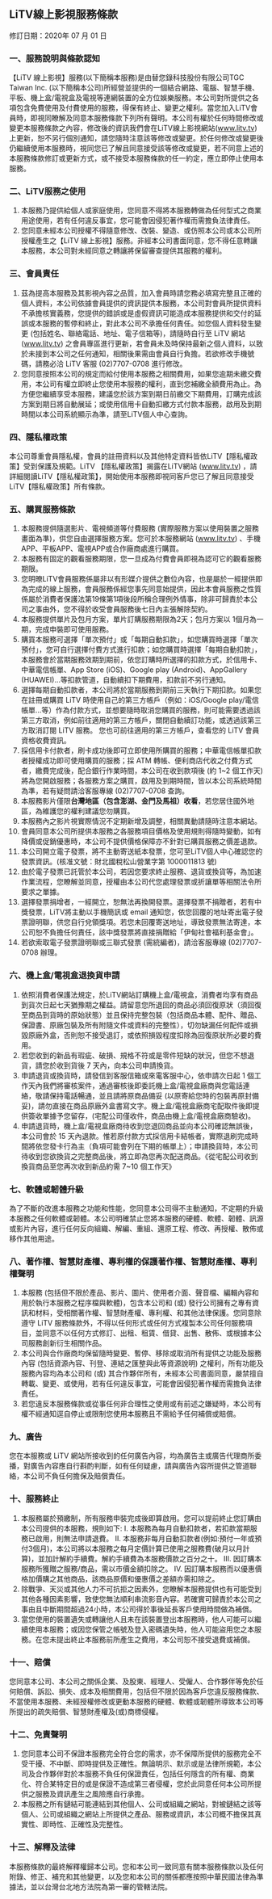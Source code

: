 ﻿
## LiTV線上影視服務條款
修訂日期：2020年 07 月 01 日

### 一、服務說明與條款認知

【LiTV 線上影視】服務(以下簡稱本服務)是由替您錄科技股份有限公司TGC Taiwan Inc. (以下簡稱本公司)所經營並提供的一個結合網路、電腦、智慧手機、平板、機上盒/電視盒及電視等連網裝置的全方位娛樂服務。本公司對所提供之各項包含免費使用及付費使用的服務，得保有終止、變更之權利。當您加入LiTV會員時，即視同瞭解及同意本服務條款下列所有聲明。本公司有權於任何時間修改或變更本服務條款之內容，修改後的資訊我們會在LiTV線上影視網站(www.litv.tv) 上更新，恕不另行個別通知，請您隨時注意該等修改或變更。於任何修改或變更後仍繼續使用本服務時，視同您已了解且同意接受該等修改或變更，若不同意上述的本服務條款修訂或更新方式，或不接受本服務條款的任一約定，應立即停止使用本服務。

### 二、LiTV服務之使用

1.  本服務乃提供給個人或家庭使用，您同意不得將本服務轉做為任何型式之商業用途使用，若有任何違反事宜，您可能會因侵犯著作權而需擔負法律責任。
2.  您同意未經本公司授權不得隨意修改、改裝、變造、或仿照本公司或本公司所授權產生之【LiTV 線上影視】服務。非經本公司書面同意，您不得任意轉讓本服務，本公司對未經同意之轉讓將保留審查提供其服務的權利。

### 三、會員責任

1.  茲為提高本服務及其影視內容之品質，加入會員時請您務必填寫完整且正確的個人資料，本公司依據會員提供的資訊提供本服務，本公司對會員所提供資料不承擔核實義務，您提供的錯誤或是虛假資訊可能造成本服務提供和交付的延誤或本服務的暫停和終止，對此本公司不承擔任何責任。如您個人資料發生變更 (包括姓名、聯絡電話、地址、電子信箱等)，請隨時自行至 LiTV 網站 (www.litv.tv) 之會員專區進行更新，若會員未及時保持最新之個人資料，以致於未接到本公司之任何通知，相關後果需由會員自行負擔。若欲修改手機號碼，請務必洽 LiTV 客服 (02)7707-0708 進行修改。
2.  您同意按照本公司的規定而給付使用本服務之相關費用，如果您逾期未繳交費用，本公司有權立即終止您使用本服務的權利，直到您補繳全額費用為止。為方便您繼續享受本服務，建議您於該方案到期日前繳交下期費用，訂購完成該方案到期日將自動展延；或使用信用卡自動扣繳方式付款本服務，啟用及到期時間以本公司系統顯示為準，請至LiTV個人中心查詢。

### 四、隱私權政策

本公司尊重會員隱私權，會員的註冊資料以及其他特定資料皆依LiTV【隱私權政策】受到保護及規範。LiTV 【隱私權政策】揭露在LiTV網站 (www.litv.tv) ，請詳細閱讀LiTV【隱私權政策】，開始使用本服務即視同客戶您已了解且同意接受LiTV【隱私權政策】所有條款。

### 五、購買服務條款

1.  本服務提供隨選影片、電視頻道等付費服務 (實際服務方案以使用裝置之服務畫面為準)，供您自由選擇服務方案。您可於本服務網站 (www.litv.tv) 、手機APP、平板APP、電視APP或合作廠商處進行購買。
2.  本服務有固定的觀看服務期限，您一旦成為付費會員即視為認可它的觀看服務期限。
3.  您明暸LiTV會員服務係屬非以有形媒介提供之數位內容，也是屬於一經提供即為完成的線上服務，會員服務係經您事先同意始提供，因此本會員服務之性質係屬於消費者保護法第19條第1項後段所稱合理例外情事，除非可歸責於本公司之事由外，您不得於收受會員服務後七日內主張解除契約。
4.  本服務提供單片及包月方案，單片訂購服務期限為2天；包月方案以 1個月為一期，完成申裝即可使用服務。
5.  購買本服務可選擇「單次預付」或「每期自動扣款」，如您購買時選擇「單次預付」，您可自行選擇付費方式進行扣款；如您購買時選擇「每期自動扣款」，本服務會於當期服務效期到期前，依您訂購時所選擇的扣款方式，於信用卡、中華電信帳單、App Store (iOS)、Google play (Android)、AppGallery (HUAWEI)...等扣款管道，自動續扣下期費用，扣款前不另行通知。
6.  選擇每期自動扣款者，本公司將於當期服務到期前三天執行下期扣款。如果您在註冊或購買 LiTV 時使用自己的第三方帳戶（例如：iOS/Google play/電信帳單…等）作為付款方式，並想要隨時取消您購買的服務，則可能需要透過該第三方取消，例如前往適用的第三方帳戶，關閉自動續訂功能，或透過該第三方取消訂閱 LiTV 服務。 您也可前往適用的第三方帳戶，查看您的 LiTV 會員資格收費資訊。
7.  採信用卡付款者，刷卡成功後即可立即使用所購買的服務；中華電信帳單扣款者授權成功即可使用購買的服務；採 ATM 轉帳、便利商店代收之付費方式者，繳費完成後，配合銀行作業時間，本公司在收到款項後 (約 1~2 個工作天) 將為您開啟服務；各服務方案之購買，啟用及到期時間，皆以本公司系統時間為準，若有疑問請洽客服專線 (02)7707-0708 查詢。
8.  本服務影片僅限**台灣地區（包含澎湖、金門及馬祖）收看**，若您居住國外地區，為維護您的權利建議您勿購買。
9.  本服務內之影片視實際情況不定期新增及調整，相關異動請隨時注意本網站。
10.  會員同意本公司所提供本服務之各服務項目價格及使用規則得隨時變動，如有降價或促銷優惠時，本公司不提供價格保障亦不針對已購買服務之價差退款。
11.  本公司開立電子發票，將不主動寄送紙本發票，您可至LiTV個人中心確認您的發票資訊。(核准文號：財北國稅松山營業字第 1000011813 號)
12.  由於電子發票已託管於本公司，若因您要求終止服務、退貨或換貨等，為加速作業流程，您瞭解並同意，授權由本公司代您處理發票或折讓單等相關法令所要求之單據。
13.  選擇發票捐增者，一經開立，恕無法再換開發票。選擇發票不捐贈者，若有中獎發票，LiTV將主動以手機簡訊或 email 通知您，依您回覆的地址寄出電子發票證明聯，供您自行兌領獎項。若您未回覆寄送地址，導致發票無法寄達，本公司恕不負擔任何責任，該中獎發票將直接捐贈給「伊甸社會福利基金會」。
14.  若欲索取電子發票證明聯或三聯式發票 (需統編者)，請洽客服專線 (02)7707-0708 辦理。

### 六、機上盒/電視盒退換貨申請

1.  依照消費者保護法規定，於LiTV網站訂購機上盒/電視盒，消費者均享有商品到貨次日起七天猶豫期之權益。請留意您所退回的商品必須回復原狀（須回復至商品到貨時的原始狀態）並且保持完整包裝（包括商品本體、配件、贈品、保證書、原廠包裝及所有附隨文件或資料的完整性），切勿缺漏任何配件或損毀原廠外盒，否則恕不接受退訂，或依照損毀程度扣除為回復原狀所必要的費用。
2.  若您收到的新品有瑕疵、破損、規格不符或是零件短缺的狀況，但您不想退貨，請您於收到貨後 7 天內，向本公司申請換貨。
3.  申請退貨或換貨時，請發信到客服信箱或來電客服中心，依申請次日起 1 個工作天內我們將審核案件，通過審核後即委託機上盒/電視盒廠商與您電話連絡，敬請保持電話暢通，並且請將原商品備妥 (以原寄給您時的包裝再原封備妥)，請勿直接在商品原廠外盒書寫文字。機上盒/電視盒廠商宅配取件後即提供簽收單據予您留存，(宅配公司僅收件，商品由機上盒/電視盒廠商驗收)。
4.  申請退貨時，機上盒/電視盒廠商待收到您退回商品並向本公司確認無誤後，本公司會於 15 天內退款。惟若原付款方式採信用卡結帳者，實際退刷完成時間將依您發卡行為主（負項可能會列在下期的帳單上）；申請換貨時，本公司待收到您欲換貨之完整商品後，將立即為您再次配送商品。《從宅配公司收到換貨商品至您再次收到新品約需 7~10 個工作天》

### 七、軟體或韌體升級

為了不斷的改進本服務之功能和性能，您同意本公司得不主動通知，不定期的升級本服務之任何軟體或韌體。本公司明確禁止您將本服務的硬體、軟體、韌體、訊源或影片內容，進行任何反向組織、解編、重組、還原工程、修改、再授權、散佈或移作其他用途。

### 八、著作權、智慧財產權、專利權的保護著作權、智慧財產權、專利權聲明

1.  本服務 (包括但不限於產品、影片、圖片、使用者介面、聲音檔、編輯內容和用於執行本服務之程序檔與軟體)，包含本公司和 (或) 發行公司擁有之專有資訊和材料，受相關著作權、智慧財產權、專利權、和其他法律保護。您同意除遵守 LiTV 服務條款外，不得以任何形式或任何方式複製本公司任何服務項目，並同意不以任何方式修訂、出租、租賃、借貸、出售、散佈、或根據本公司服務創新衍生相關作品。
2.  本公司與合作廠商均保留隨時變更、暫停、移除或取消所有提供之功能及服務內容 (包括資源內容、刊登、連結之匯整與此等資源說明) 之權利，所有功能及服務內容均為本公司和 (或) 其合作夥伴所有，未經本公司書面同意，嚴禁擅自轉載、變更、或使用，若有任何違反事宜，可能會因侵犯著作權而需擔負法律責任。
3.  若您違反本服務條款或從事任何非合理性之使用或有前述之嫌疑時，本公司有權不經通知逕自停止或限制您使用本服務且不需給予任何補償或賠償。

### 九、廣告

您在本服務或 LiTV 網站所接收到的任何廣告內容，均為廣告主或廣告代理商所委播，對廣告內容應自行斟酌判斷，如有任何疑慮，請與廣告內容所提供之管道聯絡，本公司不負任何擔保及賠償責任。

### 十、服務終止

1.  本服務屬於預繳制，所有服務申裝完成後即算啟用。您可以提前終止您訂購由本公司提供的本服務，規則如下:
    I.   本服務為每月自動扣款者，若扣款當期服務已啟用，則無法申請退費。
    II.   本服務非每月自動扣款者(例如:預付一年或預付3個月)，本公司將以本服務之每月定價計算已使用之服務費(破月以月計算)，並加計解約手續費。解約手續費為本服務價款之百分之十。
    III.   因訂購本服務所獲贈之服務/商品，需以市價金額扣除之。
    IV.   因訂購本服務而以優惠價格加價購之其他商品，該商品原價和優惠價之差額亦需扣除之。
2.  除戰爭、天災或其他人力不可抗拒之因素外，您瞭解本服務提供也有可能受到其他各種因素影響，致使您無法順利串流影音內容。若確實可歸責於本公司之事由且中斷期間超過24小時，本公司得於事後延長客戶使用時間做為補償。
3.  當您使用的裝置遺失或轉讓他人且未在該裝置登出本服務時，他人可能可以繼續使用本服務；或因您保管之帳號及登入密碼遺失時，他人可能盜用您之本服務。在您未提出終止本服務前所產生之費用，本公司恕不接受退費或補償。

### 十一、賠償

您同意本公司、本公司之關係企業、及股東、經理人、受僱人、合作夥伴等免於任何賠償、訴訟、損失、成本及相關費用，包括但不限於因為客戶您違反服務條款、不當使用本服務、未經授權修改或更動本服務的硬體、軟體或韌體所導致本公司等所提出的疏失賠償、智慧財產權及(或)商標侵權。

### 十二、免責聲明

1.  您同意本公司不保證本服務完全符合您的需求，亦不保障所提供的服務完全不受干擾、不中斷、即時提供及正確性。無論明示、默示或是法律所規範，本公司及合作夥伴對於本服務不負任何保證責任，包括任何隱含的所有權、商業化、符合某特定目的或是保證不造成第三者侵權，您於此同意任何本公司所提供之服務及資訊產生之風險應自行承擔。
2.  本服務之所有鏈結可能連結到其他個人、公司或組織之網站，對被鏈結之該等個人、公司或組織之網站上所提供之產品、服務或資訊，本公司概不擔保其真實性、即時性、正確性及完整性。

### 十三、解釋及法律

本服務條款的最終解釋權歸本公司。您和本公司一致同意有關本服務條款以及任何附錄、修正、補充和其他變更，以及您和本公司的關係都應按照中華民國法律為準據法，並以台灣台北地方法院為第一審的管轄法院。
